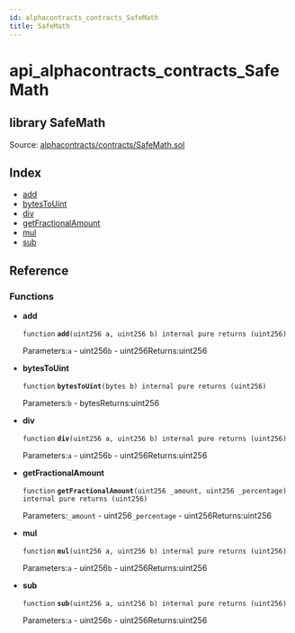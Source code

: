 ```yaml
---
id: alphacontracts_contracts_SafeMath
title: SafeMath
---
```


# api\_alphacontracts\_contracts\_SafeMath

## library SafeMath

Source: [alphacontracts/contracts/SafeMath.sol](https://github.com/MyBitFoundation/MyBit-Network.tech//blob/v0.0.0/contracts/alphacontracts/contracts/SafeMath.sol)

## Index

* [add](https://github.com/MyBitFoundation/MyBit-Network.tech/tree/9bb35f4e2608f44c29e1b398fa64e00a295d0ed2/docgen/docs/alphacontracts_contracts_SafeMath.html#add)
* [bytesToUint](https://github.com/MyBitFoundation/MyBit-Network.tech/tree/9bb35f4e2608f44c29e1b398fa64e00a295d0ed2/docgen/docs/alphacontracts_contracts_SafeMath.html#bytesToUint)
* [div](https://github.com/MyBitFoundation/MyBit-Network.tech/tree/9bb35f4e2608f44c29e1b398fa64e00a295d0ed2/docgen/docs/alphacontracts_contracts_SafeMath.html#div)
* [getFractionalAmount](https://github.com/MyBitFoundation/MyBit-Network.tech/tree/9bb35f4e2608f44c29e1b398fa64e00a295d0ed2/docgen/docs/alphacontracts_contracts_SafeMath.html#getFractionalAmount)
* [mul](https://github.com/MyBitFoundation/MyBit-Network.tech/tree/9bb35f4e2608f44c29e1b398fa64e00a295d0ed2/docgen/docs/alphacontracts_contracts_SafeMath.html#mul)
* [sub](https://github.com/MyBitFoundation/MyBit-Network.tech/tree/9bb35f4e2608f44c29e1b398fa64e00a295d0ed2/docgen/docs/alphacontracts_contracts_SafeMath.html#sub)

## Reference

### Functions

* **add**

  `function` **`add`**`(uint256 a, uint256 b) internal pure returns (uint256)`

  Parameters:`a` - uint256`b` - uint256Returns:uint256

* **bytesToUint**

  `function` **`bytesToUint`**`(bytes b) internal pure returns (uint256)`

  Parameters:`b` - bytesReturns:uint256

* **div**

  `function` **`div`**`(uint256 a, uint256 b) internal pure returns (uint256)`

  Parameters:`a` - uint256`b` - uint256Returns:uint256

* **getFractionalAmount**

  `function` **`getFractionalAmount`**`(uint256 _amount, uint256 _percentage) internal pure returns (uint256)`

  Parameters:`_amount` - uint256`_percentage` - uint256Returns:uint256

* **mul**

  `function` **`mul`**`(uint256 a, uint256 b) internal pure returns (uint256)`

  Parameters:`a` - uint256`b` - uint256Returns:uint256

* **sub**

  `function` **`sub`**`(uint256 a, uint256 b) internal pure returns (uint256)`

  Parameters:`a` - uint256`b` - uint256Returns:uint256

